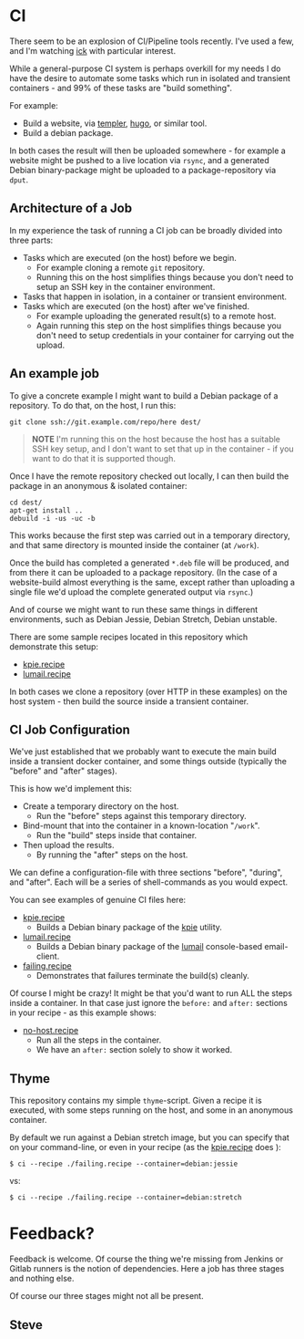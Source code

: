 # CI

There seem to be an explosion of CI/Pipeline tools recently.  I've used a few,
and I'm watching [ick](https://ick.liw.fi/) with particular interest.

While a general-purpose CI system is perhaps overkill for my needs I do
have the desire to automate some tasks which run in isolated and transient
containers - and 99% of these tasks are "build something".

For example:

* Build a website, via [templer](http://github.com/skx/templer), [hugo](https://gohugo.io/), or similar tool.
* Build a debian package.

In both cases the result will then be uploaded somewhere - for example a website might be pushed to a live location via `rsync`, and a generated Debian binary-package might be uploaded to a package-repository via `dput`.



## Architecture of a Job

In my experience the task of running a CI job can be broadly divided into three parts:

* Tasks which are executed (on the host) before we begin.
  * For example cloning a remote `git` repository.
  * Running this on the host simplifies things because you don't need to setup an SSH key in the container environment.
* Tasks that happen in isolation, in a container or transient environment.
* Tasks which are executed (on the host) after we've finished.
  * For example uploading the generated result(s) to a remote host.
  * Again running this step on the host simplifies things because you don't need to setup credentials in your container for carrying out the upload.


## An example job

To give a concrete example I might want to build a Debian package of
a repository.  To do that, on the host, I run this:

    git clone ssh://git.example.com/repo/here dest/

> **NOTE** I'm running this on the host because the host has a suitable SSH key setup, and I don't want to set that up in the container - if you want to do that it is supported though.

Once I have the remote repository checked out locally, I can then build the
package in an anonymous & isolated container:

    cd dest/
    apt-get install ..
    debuild -i -us -uc -b

This works because the first step was carried out in a temporary directory,
and that same directory is mounted inside the container (at `/work`).

Once the build has completed a generated `*.deb` file will be produced,
and from there it can be uploaded to a package repository. (In the case of
a website-build almost everything is the same, except rather than uploading
a single file we'd upload the complete generated output via `rsync`.)

And of course we might want to run these same things in different environments,
such as Debian Jessie, Debian Stretch, Debian unstable.

There are some sample recipes located in this repository which demonstrate
this setup:

* [kpie.recipe](kpie.recipe)
* [lumail.recipe](lumail.recipe)

In both cases we clone a repository (over HTTP in these examples) on the
host system - then build the source inside a transient container.



## CI Job Configuration

We've just established that we probably want to execute the main build inside a
transient docker container, and some things outside (typically the "before"
and "after" stages).

This is how we'd implement this:

* Create a temporary directory on the host.
  * Run the "before" steps against this temporary directory.
* Bind-mount that into the container in a known-location "`/work`".
  * Run the "build" steps inside that container.
* Then upload the results.
  * By running the "after" steps on the host.

We can define a configuration-file with three sections "before", "during",
and "after".  Each will be a series of shell-commands as you would expect.

You can see examples of genuine CI files here:

* [kpie.recipe](kpie.recipe)
   * Builds a Debian binary package of the [kpie](https://github.com/skx/kpie) utility.
* [lumail.recipe](lumail.recipe)
   * Builds a Debian binary package of the [lumail](https://github.com/lumail/lumail) console-based email-client.
* [failing.recipe](failing.recipe)
   * Demonstrates that failures terminate the build(s) cleanly.

Of course I might be crazy!  It might be that you'd want to run ALL the steps
inside a container.  In that case just ignore the `before:` and `after:`
sections in your recipe - as this example shows:

* [no-host.recipe](no-host.recipe)
   * Run all the steps in the container.
   * We have an `after:` section solely to show it worked.


## Thyme

This repository contains my simple `thyme`-script.  Given a recipe it
is executed, with some steps running on the host, and some in an
anonymous container.

By default we run against a Debian stretch image, but you can specify that
on your command-line, or even in your recipe (as the [kpie.recipe](kpie.recipe) does ):

    $ ci --recipe ./failing.recipe --container=debian:jessie

vs:

    $ ci --recipe ./failing.recipe --container=debian:stretch



# Feedback?

Feedback is welcome.  Of course the thing we're missing from Jenkins
or Gitlab runners is the notion of dependencies.  Here a job has three
stages and nothing else.

Of course our three stages might not all be present.

Steve
--
